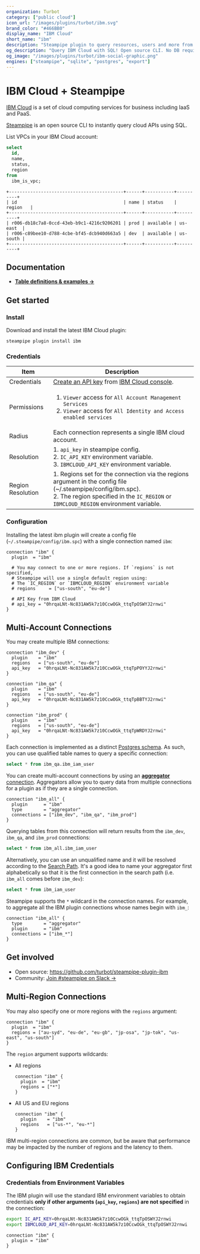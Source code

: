 ```yaml
---
organization: Turbot
category: ["public cloud"]
icon_url: "/images/plugins/turbot/ibm.svg"
brand_color: "#466BB0"
display_name: "IBM Cloud"
short_name: "ibm"
description: "Steampipe plugin to query resources, users and more from IBM Cloud."
og_description: "Query IBM Cloud with SQL! Open source CLI. No DB required."
og_image: "/images/plugins/turbot/ibm-social-graphic.png"
engines: ["steampipe", "sqlite", "postgres", "export"]
---
```


# IBM Cloud + Steampipe

[IBM Cloud](https://www.ibm.com/cloud) is a set of cloud computing services for business including IaaS and PaaS.

[Steampipe](https://steampipe.io) is an open source CLI to instantly query cloud APIs using SQL.

List VPCs in your IBM Cloud account:

```sql
select
  id,
  name,
  status,
  region
from
  ibm_is_vpc;
```

```
+-------------------------------------------+------+-----------+----------+
| id                                        | name | status    | region   |
+-------------------------------------------+------+-----------+----------+
| r006-db18c7a8-0ccd-43eb-b9c1-4216c9206201 | prod | available | us-east  |
| r006-c89bee10-d788-4cbe-bf45-dcb940d663a5 | dev  | available | us-south |
+-------------------------------------------+------+-----------+----------+
```

## Documentation

- **[Table definitions & examples →](/plugins/turbot/ibm/tables)**

## Get started

### Install

Download and install the latest IBM Cloud plugin:

```bash
steampipe plugin install ibm
```

### Credentials

| Item | Description |
| - | - |
| Credentials | [Create an API key](https://cloud.ibm.com/docs/account?topic=account-userapikey&interface=ui#manage-user-keys) from [IBM Cloud console](https://cloud.ibm.com/iam/apikeys). |
| Permissions | <ol><li>`Viewer` access for `All Account Management Services`</li><li>`Viewer` access for `All Identity and Access enabled services`</li></ol>|
| Radius | Each connection represents a single IBM cloud account. |
| Resolution | 1. `api_key` in steampipe config.<br />2. `IC_API_KEY` environment variable.<br />3. `IBMCLOUD_API_KEY` environment variable. |
| Region Resolution | 1. Regions set for the connection via the regions argument in the config file (~/.steampipe/config/ibm.spc).<br />2. The region specified in the `IC_REGION` or `IBMCLOUD_REGION` environment variable.|

### Configuration

Installing the latest ibm plugin will create a config file (`~/.steampipe/config/ibm.spc`) with a single connection named `ibm`:

```hcl
connection "ibm" {
  plugin  = "ibm"

  # You may connect to one or more regions. If `regions` is not specified,
  # Steampipe will use a single default region using:
  # The `IC_REGION` or `IBMCLOUD_REGION` environment variable
  # regions     = ["us-south", "eu-de"]

  # API Key from IBM Cloud
  # api_key = "0hrqaLNt-Nc831AW5k7z10CcwOGk_ttqTpOSWYJ2rnwi"
}
```

## Multi-Account Connections

You may create multiple IBM connections:

```hcl
connection "ibm_dev" {
  plugin    = "ibm"
  regions   = ["us-south", "eu-de"]
  api_key   = "0hrqaLNt-Nc831AW5k7z10CcwOGk_ttqTpPOYYJ2rnwi"
}

connection "ibm_qa" {
  plugin    = "ibm"
  regions   = ["us-south", "eu-de"]
  api_key   = "0hrqaLNt-Nc831AW5k7z10CcwOGk_ttqTpBBTYJ2rnwi"
}

connection "ibm_prod" {
  plugin    = "ibm"
  regions   = ["us-south", "eu-de"]
  api_key   = "0hrqaLNt-Nc831AW5k7z10CcwOGk_ttqTpWRDYJ2rnwi"
}
```

Each connection is implemented as a distinct [Postgres schema](https://www.postgresql.org/docs/current/ddl-schemas.html). As such, you can use qualified table names to query a specific connection:

```sql
select * from ibm_qa.ibm_iam_user
```

You can create multi-account connections by using an [**aggregator** connection](https://steampipe.io/docs/using-steampipe/managing-connections#using-aggregators). Aggregators allow you to query data from multiple connections for a plugin as if they are a single connection.

```hcl
connection "ibm_all" {
  plugin      = "ibm"
  type        = "aggregator"
  connections = ["ibm_dev", "ibm_qa", "ibm_prod"]
}
```

Querying tables from this connection will return results from the `ibm_dev`, `ibm_qa`, and `ibm_prod` connections:

```sql
select * from ibm_all.ibm_iam_user
```

Alternatively, you can use an unqualified name and it will be resolved according to the [Search Path](https://steampipe.io/docs/guides/search-path). It's a good idea to name your aggregator first alphabetically so that it is the first connection in the search path (i.e. `ibm_all` comes before `ibm_dev`):

```sql
select * from ibm_iam_user
```

Steampipe supports the `*` wildcard in the connection names. For example, to aggregate all the IBM plugin connections whose names begin with `ibm_`:

```hcl
connection "ibm_all" {
  type        = "aggregator"
  plugin      = "ibm"
  connections = ["ibm_*"]
}
```

## Get involved

- Open source: https://github.com/turbot/steampipe-plugin-ibm
- Community: [Join #steampipe on Slack →](https://turbot.com/community/join)

## Multi-Region Connections

You may also specify one or more regions with the `regions` argument:

```hcl
connection "ibm" {
  plugin  = "ibm"
  regions = ["au-syd", "eu-de", "eu-gb", "jp-osa", "jp-tok", "us-east", "us-south"]
}
```

The `region` argument supports wildcards:

- All regions

  ```hcl
  connection "ibm" {
    plugin  = "ibm"
    regions = ["*"]
  }
  ```

- All US and EU regions

  ```hcl
  connection "ibm" {
    plugin    = "ibm"
    regions   = ["us-*", "eu-*"]
  }
  ```

IBM multi-region connections are common, but be aware that performance may be impacted by the number of regions and the latency to them.

## Configuring IBM Credentials

### Credentials from Environment Variables

The IBM plugin will use the standard IBM environment variables to obtain credentials **only if other arguments (`api_key`, `regions`) are not specified** in the connection:

```sh
export IC_API_KEY=0hrqaLNt-Nc831AW5k7z10CcwOGk_ttqTpOSWYJ2rnwi
export IBMCLOUD_API_KEY=0hrqaLNt-Nc831AW5k7z10CcwOGk_ttqTpOSWYJ2rnwi
```

```hcl
connection "ibm" {
  plugin = "ibm"
}
```
